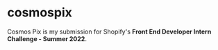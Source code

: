# cosmospix
Cosmos Pix is my submission for Shopify's **Front End Developer Intern Challenge - Summer 2022**.
